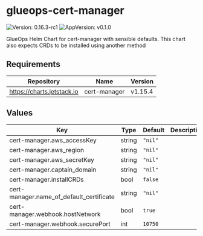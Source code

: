 # glueops-cert-manager

![Version: 0.16.3-rc1](https://img.shields.io/badge/Version-0.16.3--rc1-informational?style=flat-square) ![AppVersion: v0.1.0](https://img.shields.io/badge/AppVersion-v0.1.0-informational?style=flat-square)

GlueOps Helm Chart for cert-manager with sensible defaults. This chart also expects CRDs to be installed using another method

## Requirements

| Repository | Name | Version |
|------------|------|---------|
| https://charts.jetstack.io | cert-manager | v1.15.4 |

## Values

| Key | Type | Default | Description |
|-----|------|---------|-------------|
| cert-manager.aws_accessKey | string | `"nil"` |  |
| cert-manager.aws_region | string | `"nil"` |  |
| cert-manager.aws_secretKey | string | `"nil"` |  |
| cert-manager.captain_domain | string | `"nil"` |  |
| cert-manager.installCRDs | bool | `false` |  |
| cert-manager.name_of_default_certificate | string | `"nil"` |  |
| cert-manager.webhook.hostNetwork | bool | `true` |  |
| cert-manager.webhook.securePort | int | `10750` |  |
